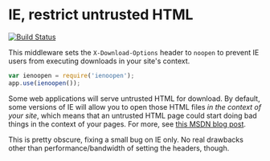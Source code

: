 # IE, restrict untrusted HTML

[![Build Status](https://travis-ci.org/helmetjs/ienoopen.svg?branch=master)](https://travis-ci.org/helmetjs/ienoopen)

This middleware sets the `X-Download-Options` header to `noopen` to prevent IE users from executing downloads in your site's context.

```javascript
var ienoopen = require('ienoopen');
app.use(ienoopen());
```

Some web applications will serve untrusted HTML for download. By default, some versions of IE will allow you to open those HTML files *in the context of your site*, which means that an untrusted HTML page could start doing bad things in the context of your pages. For more, see [this MSDN blog post](http://blogs.msdn.com/b/ie/archive/2008/07/02/ie8-security-part-v-comprehensive-protection.aspx).

This is pretty obscure, fixing a small bug on IE only. No real drawbacks other than performance/bandwidth of setting the headers, though.
